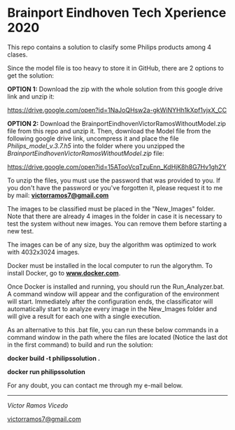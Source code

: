 # Brainport Eindhoven Tech Xperience 2020
This repo contains a solution to clasify some Philips products among 4 clases.

Since the model file is too heavy to store it in GitHub, there are 2 options to get the solution:

**OPTION 1:** Download the zip with the whole solution from this google drive link and unzip it:

  https://drive.google.com/open?id=1NaJoQHsw2a-gkWiNYHh1kXpf1vjxX_CC

**OPTION 2:** Download the BrainportEindhovenVictorRamosWithoutModel.zip file from this repo and unzip it.
Then, download the Model file from the following google drive link, uncompress it and place the file *Philips_model_v.3.7.h5* into the folder where you unzipped the *BrainportEindhovenVictorRamosWithoutModel.zip* file:

https://drive.google.com/open?id=15ATooVcqTzuEnn_KdHjK8h8G7Hv1gh2Y

To unzip the files, you must use the password that was provided to you. If you don't have the password or you've forgotten it, please request it to me by mail: **victorramos7@gmail.com**

The images to be classified must be placed in the "New_Images" folder. Note that there are already 4 images in the folder in case it is necessary to test the system without new images. You can remove them before starting a new test.

The images can be of any size, buy the algorithm was optimized to work with 4032x3024 images.

Docker must be installed in the local computer to run the algorythm. To install Docker, go to **www.docker.com**.

Once Docker is installed and running, you should run the Run_Analyzer.bat. A command window will appear and the configuration of the environment will start. Immediately after the configuration ends, the classificator will automatically start to analyze every image in the New_Images folder and will give a result for each one with a single execution.

As an alternative to this .bat file, you can run these below commands in a command window in the path where the files are located (Notice the last dot in the first command) to build and run the solution:


**docker build -t philipssolution .**

**docker run philipssolution**


For any doubt, you can contact me through my e-mail below.

-----------------------

*Víctor Ramos Vicedo*

victorramos7@gmail.com
